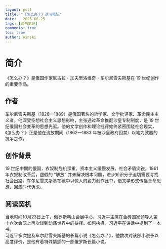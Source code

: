 ```yaml
---
layout: post
title: "《怎么办？》读书笔记"
date:   2025-06-25
tags: [读书笔记]
comments: true
toc: true
author: Ainski
---
```

# 简介
《怎么办？》是俄国作家尼古拉・加夫里洛维奇・车尔尼雪夫斯基在 19 世纪创作的重要作品。
## 作者
车尔尼雪夫斯基（1828—1889）是俄国著名的哲学家、文学批评家、革命民主主义者。他深受空想社会主义思想影响，主张通过革命推翻沙皇专制制度，是 19 世纪俄国社会变革的思想先驱。他的文学创作和理论批评始终紧密围绕社会现实，《怎么办？》正是他在流放期间（1862—1883 年被沙皇政府囚禁）以笔为武器的抗争之作。
## 创作背景
19 世纪中期的俄国，农奴制危机深重，资本主义缓慢发展，社会矛盾尖锐。1861 年农奴制改革后，虚假的 “解放” 并未解决根本问题，进步知识分子迫切需要寻找社会出路。车尔尼雪夫斯基在狱中以惊人的毅力创作此书，借文学形式传播革命思想，回应时代诉求。
## 阅读契机
当地时间10月23日上午，俄罗斯喀山会展中心，习近平主席在金砖国家领导人第十六次会晤上再次谈到动荡世界中的抉择。如何抉择，习近平在讲话中提到了一本书。  
习近平多次提及车尔尼雪夫斯基的长篇小说《怎么办？》，他数次对该部小说予以高度评价，是他有着特殊情感的一部俄罗斯长篇小说。